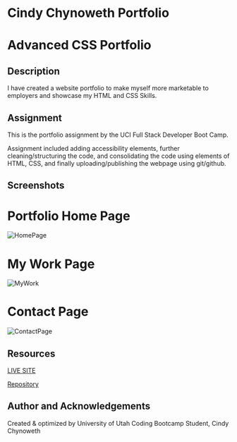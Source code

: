 # Cindy Chynoweth Portfolio

# Advanced CSS Portfolio


## Description
I have created a website portfolio to make myself more marketable to employers and showcase my HTML and CSS Skills.

## Assignment
This is the portfolio assignment by the UCI Full Stack Developer Boot Camp.

Assignment included adding accessibility elements, further cleaning/structuring the code, and consolidating the code using elements of HTML, CSS, and finally uploading/publishing the webpage using git/github.



## Screenshots

# Portfolio Home Page
![HomePage](https://user-images.githubusercontent.com/105569378/205420633-d3fd65ec-4d9b-4e7c-9249-0c92e1c74da4.png)

# My Work Page
![MyWork](https://user-images.githubusercontent.com/105569378/205420636-8cc8791b-3fc2-4088-985a-832c9bd9e28b.png)

# Contact Page
![ContactPage](https://user-images.githubusercontent.com/105569378/205420643-6cd6cd1f-bbf5-46ce-a2b5-5eed91e41892.png)

## Resources

[LIVE SITE](https://cinderbeast.github.io/2-Advanced-CSS-Portfolio/)

[Repository](https://github.com/Cinderbeast/Portfolio)


## Author and Acknowledgements

Created & optimized by University of Utah Coding Bootcamp Student, Cindy Chynoweth
